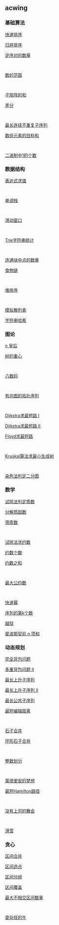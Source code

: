 ## acwing

### 基础算法

[快速排序](https://www.acwing.com/problem/content/787/)

[归并排序](https://www.acwing.com/problem/content/789/)

[逆序对的数量](https://www.acwing.com/problem/content/790/)

$~$

[数的范围](https://www.acwing.com/problem/content/791/)

$~$

[子矩阵的和](https://www.acwing.com/problem/content/798/)

[差分](https://www.acwing.com/problem/content/799/)

$~$

[最长连续不重复子序列](https://www.acwing.com/problem/content/801/)

[数组元素的目标和](https://www.acwing.com/problem/content/802/)

$~$

[二进制中1的个数](https://www.acwing.com/problem/content/803/)

### 数据结构

[表达式求值](https://www.acwing.com/problem/content/3305/)

$~$

[单调栈](https://www.acwing.com/problem/content/832/)

$~$

[滑动窗口](https://www.acwing.com/problem/content/156/)

$~$

[Trie字符串统计](https://www.acwing.com/problem/content/837/)

$~$

[连通块中点的数量](https://www.acwing.com/problem/content/839/)

[食物链](https://www.acwing.com/problem/content/242/)

$~$

[堆排序](https://www.acwing.com/problem/content/840/)

$~$

[模拟散列表](https://www.acwing.com/problem/content/842/)

[字符串哈希](https://www.acwing.com/problem/content/843/)

### 图论

[n 皇后](https://www.acwing.com/problem/content/845/)

[树的重心](https://www.acwing.com/problem/content/848/)

$~$

[八数码](https://www.acwing.com/problem/content/847/)

$~$

[有向图的拓扑序列](https://www.acwing.com/problem/content/850/)

$~$

[Dijkstra求最短路 I](https://www.acwing.com/problem/content/851/)

[Dijkstra求最短路 II](https://www.acwing.com/problem/content/852/)

[Floyd求最短路](https://www.acwing.com/problem/content/856/)

$~$

[Kruskal算法求最小生成树](https://www.acwing.com/problem/content/861/)

$~$

[染色法判定二分图](https://www.acwing.com/problem/content/862/)

### 数学

[试除法判定质数](https://www.acwing.com/problem/content/868/)

[分解质因数](https://www.acwing.com/problem/content/869/)

[筛质数](https://www.acwing.com/problem/content/870/)

$~$

[试除法求约数](https://www.acwing.com/problem/content/871/)

[约数个数](https://www.acwing.com/problem/content/872/)

[约数之和](https://www.acwing.com/problem/content/873/)

$~$

[最大公约数](https://www.acwing.com/problem/content/874/)

$~$

[快速幂](https://www.acwing.com/problem/content/877/)

[序列的第k个数](https://www.acwing.com/problem/content/1291/)

[越狱](https://www.acwing.com/problem/content/1292/)

[斐波那契前 n 项和](https://www.acwing.com/problem/content/1305/)

### 动态规划

[完全背包问题](https://www.acwing.com/problem/content/3/)

[多重背包问题 II](https://www.acwing.com/problem/content/5/)

[最长上升子序列](https://www.acwing.com/problem/content/897/)

[最长上升子序列 II](https://www.acwing.com/problem/content/898/)

[最长公共子序列](https://www.acwing.com/problem/content/899/)

[最短编辑距离](https://www.acwing.com/problem/content/904/)

$~$

[石子合并](https://www.acwing.com/problem/content/284/)

[环形石子合并](https://www.acwing.com/problem/content/1070/)

$~$

[整数划分](https://www.acwing.com/problem/content/902/)

$~$

[蒙德里安的梦想](https://www.acwing.com/problem/content/293/)

[最短Hamilton路径](https://www.acwing.com/problem/content/93/)

$~$

[没有上司的舞会](https://www.acwing.com/problem/content/287/)

$~$

[滑雪](https://www.acwing.com/problem/content/903/)

### 贪心

[区间合并](https://www.acwing.com/problem/content/805/)

[区间选点](https://www.acwing.com/problem/content/907/)

[区间分组](https://www.acwing.com/problem/content/908/)

[区间覆盖](https://www.acwing.com/problem/content/909/)

[最大不相交区间数量](https://www.acwing.com/problem/content/910/)

$~$

[耍杂技的牛](https://www.acwing.com/problem/content/127/)
